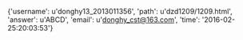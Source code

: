 {'username': u'donghy13_2013011356', 'path': u'dzd1209/1209.html', 'answer': u'ABCD', 'email': u'donghy_cst@163.com', 'time': '2016-02-25:20:03:53'}